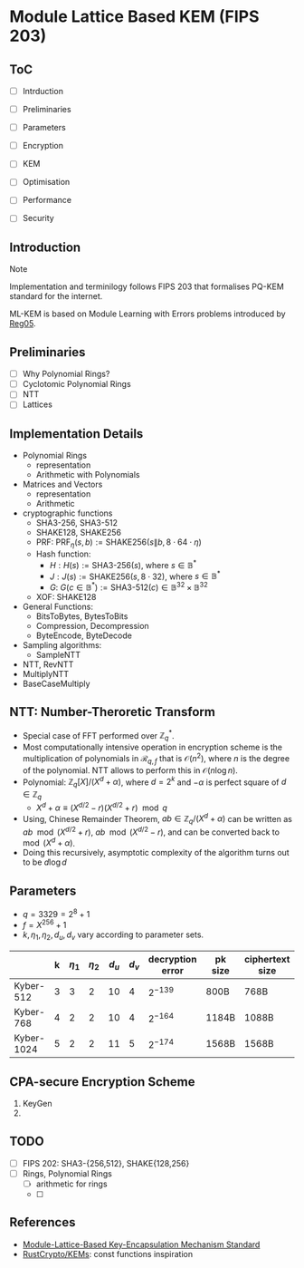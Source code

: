 # Module Lattice Based KEM (FIPS 203)

## ToC
- [ ] Intrduction
- [ ] Preliminaries
- [ ] Parameters
- [ ] Encryption
- [ ] KEM
- [ ] Optimisation
- [ ] Performance
- [ ] Security


## Introduction

> [!NOTE]
> Implementation and terminilogy follows FIPS 203 that formalises PQ-KEM standard for the internet.

ML-KEM is based on Module Learning with Errors problems introduced by [Reg05][Reg05].

## Preliminaries
- [ ] Why Polynomial Rings?
- [ ] Cyclotomic Polynomial Rings
- [ ] NTT
- [ ] Lattices

## Implementation Details
- Polynomial Rings
  - representation
  - Arithmetic with Polynomials
- Matrices and Vectors
  - representation
  - Arithmetic
- cryptographic functions
  - SHA3-256, SHA3-512
  - SHAKE128, SHAKE256
  - PRF: $\textsf{PRF}_{\eta}(s,b):=\text{SHAKE256}(s\|b,8\cdot 64 \cdot \eta)$
  - Hash function:
    - $H: H(s) := \text{SHA3-256}(s)$, where $s\in \mathbb{B}^*$
    - $J: J(s) := \text{SHAKE256}(s,8\cdot 32)$, where $s\in \mathbb{B}^*$
    - $G:\ G(c \in \mathbb{B}^*) := \text{SHA3-512}(c) \in \mathbb{B}^{32}\times\mathbb{B}^{32}$
  - XOF: SHAKE128
- General Functions:
  - BitsToBytes, BytesToBits
  - Compression, Decompression
  - ByteEncode, ByteDecode
- Sampling algorithms:
  - SampleNTT
- NTT, RevNTT
- MultiplyNTT
- BaseCaseMultiply

## NTT: Number-Theroretic Transform

- Special case of FFT performed over $\mathbb{Z}_q^*$.
- Most computationally intensive operation in encryption scheme is the multiplication of polynomials in $\mathcal{R}_{q,f}$ that is $\mathcal{O}(n^2)$, where $n$ is the degree of the polynomial. NTT allows to perform this in $\mathcal{O}(n\log n)$.
- Polynomial: $\mathbb{Z}_q[X]/(X^d+\alpha)$, where $d=2^k$ and $-\alpha$ is perfect square of $d\in\mathbb{Z}_q$
  - $X^d+\alpha\equiv(X^{d/2}-r)(X^{d/2}+r)\mod q$
- Using, Chinese Remainder Theorem, $ab\in\mathbb{Z}_q/(X^d+\alpha)$ can be written as $ab \mod (X^{d/2}+r),\ ab \mod (X^{d/2}-r)$, and can be converted back to $\mod (X^d+\alpha)$.
- Doing this recursively, asymptotic complexity of the algorithm turns out to be $d\log d$

## Parameters
- $q=3329=2^8+1$
- $f=X^{256}+1$
- $k,\eta_1,\eta_2,d_u,d_v$ vary according to parameter sets.

|            | k   | $\eta_1$ | $\eta_2$ | $d_u$ | $d_v$ | decryption error | pk size | ciphertext size |
| ---------- | --- | -------- | -------- | ----- | ----- | ---------------- | ------- | --------------- |
| Kyber-512  | 3   | 3        | 2        | 10    | 4     | $2^{−139}$       | 800B    | 768B            |
| Kyber-768  | 4   | 2        | 2        | 10    | 4     | $2^{−164}$       | 1184B   | 1088B           |
| Kyber-1024 | 5   | 2        | 2        | 11    | 5     | $2^{−174}$       | 1568B   | 1568B           |

## CPA-secure Encryption Scheme
1. $\text{KeyGen}$
2.

## TODO

- [ ] FIPS 202: SHA3-{256,512}, SHAKE{128,256}
- [ ] Rings, Polynomial Rings
  - [ ] arithmetic for rings
  - [ ]

## References
- [Module-Lattice-Based Key-Encapsulation Mechanism Standard](https://nvlpubs.nist.gov/nistpubs/FIPS/NIST.FIPS.203.pdf)
- [RustCrypto/KEMs](https://github.com/RustCrypto/KEMs): const functions inspiration

[Reg05]: <https://cims.nyu.edu/~regev/papers/lwesurvey.pdf>
